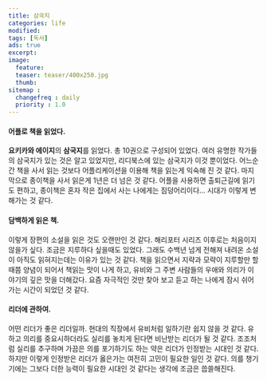 ```yaml
---
title: 삼국지
categories: life
modified: 
tags: [독서]
ads: true
excerpt:
image:
  feature:
  teaser: teaser/400x250.jpg
  thumb:
sitemap :
  changefreq : daily
  priority : 1.0
---
```


#### 어플로 책을 읽었다.
**요키카와 에이지**의 **삼국지**를 읽었다. 총 10권으로 구성되어 있었다. 여러 유명한 작가들의 삼국지가 있는 것은 알고 있었지만, 리디북스에 있는 삼국지가 이것 뿐이었다. 어느순간 책을 사서 읽는 것보다 어플리케이션을 이용해 책을 읽는게 익숙해 진 것 같다. 마지막으로 종이책을 사서 읽은게 1년은 더 넘은 것 같다. 어플을 사용하면 출퇴근길에 읽기도 편하고, 종이책은 혼자 작은 집에서 사는 나에게는 짐덩어리이다... 시대가 이렇게 변해가는 것 같다.

#### 담백하게 읽은 책.
이렇게 장편의 소설을 읽은 것도 오랜만인 것 같다. 해리포터 시리즈 이후로는 처음이지 않을가 싶다. 조금은 지루하다 싶을때도 있었다. 그래도 수백년 넘게 전해져 내려온 소설이 아직도 읽혀지는데는 이유가 있는 것 같다. 책을 읽으면서 지략과 모략이 지루할만 할 때쯤 양념이 되어서 책읽는 맛이 나게 하고, 유비와 그 주변 사람들의 우애와 의리가 이야기의 깊은 맛을 더해갔다. 요즘 자극적인 것만 찾아 보고 듣고 하는 나에게 잠시 쉬어가는 시간이 되었던 것 같다.

#### 리더에 관하여.
어떤 리더가 좋은 리더일까. 현대의 직장에서 유비처럼 일하기란 쉽지 않을 것 같다. 유하고 의리를 중요시하더라도 실리를 놓치게 된다면 비난받는 리더가 될 것 같다. 조조처럼 실리를 추구하며 가끔은 의를 포기하기도 하는 약은 리더가 인정받는 시대인 것 같다. 하지만 이렇게 인정받은 리더가 옳은가는 여전히 고민이 필요한 일인 것 같다. 의를 챙기기에는 그보다 더한 능력이 필요한 시대인 것 같다는 생각에 조금은 씁쓸해진다.
